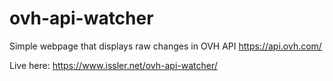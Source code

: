 # ovh-api-watcher

Simple webpage that displays raw changes in OVH API https://api.ovh.com/

Live here: https://www.issler.net/ovh-api-watcher/
